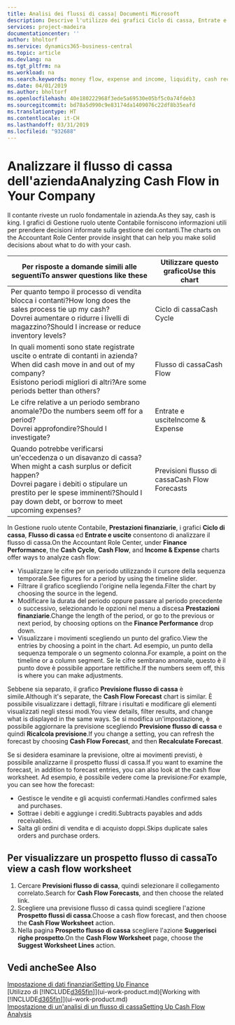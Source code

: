 ```yaml
---
title: Analisi dei flussi di cassa| Documenti Microsoft
description: Descrive l'utilizzo dei grafici Ciclo di cassa, Entrate e uscite, Flusso di cassa e Previsione flusso di cassa per analizzare i flussi di denaro passati e futuri in entrata e in uscita dalla società.
services: project-madeira
documentationcenter: ''
author: bholtorf
ms.service: dynamics365-business-central
ms.topic: article
ms.devlang: na
ms.tgt_pltfrm: na
ms.workload: na
ms.search.keywords: money flow, expense and income, liquidity, cash receipts minus cash payments, Cartera
ms.date: 04/01/2019
ms.author: bholtorf
ms.openlocfilehash: 40e180222968f3ede5a69530e05bf5c0a74fdeb3
ms.sourcegitcommit: bd78a5d990c9e83174da1409076c22df8b35eafd
ms.translationtype: HT
ms.contentlocale: it-CH
ms.lasthandoff: 03/31/2019
ms.locfileid: "932688"
---
```

# <a name="analyzing-cash-flow-in-your-company"></a><span data-ttu-id="a81e0-103">Analizzare il flusso di cassa dell'azienda</span><span class="sxs-lookup"><span data-stu-id="a81e0-103">Analyzing Cash Flow in Your Company</span></span>
<span data-ttu-id="a81e0-104">Il contante riveste un ruolo fondamentale in azienda.</span><span class="sxs-lookup"><span data-stu-id="a81e0-104">As they say, cash is king.</span></span> <span data-ttu-id="a81e0-105">I grafici di Gestione ruolo utente Contabile forniscono informazioni utili per prendere decisioni informate sulla gestione dei contanti.</span><span class="sxs-lookup"><span data-stu-id="a81e0-105">The charts on the Accountant Role Center provide insight that can help you make solid decisions about what to do with your cash.</span></span>  

| <span data-ttu-id="a81e0-106">Per risposte a domande simili alle seguenti</span><span class="sxs-lookup"><span data-stu-id="a81e0-106">To answer questions like these</span></span> | <span data-ttu-id="a81e0-107">Utilizzare questo grafico</span><span class="sxs-lookup"><span data-stu-id="a81e0-107">Use this chart</span></span> |
| --- | --- |
| <span data-ttu-id="a81e0-108">Per quanto tempo il processo di vendita blocca i contanti?</span><span class="sxs-lookup"><span data-stu-id="a81e0-108">How long does the sales process tie up my cash?</span></span></br> <span data-ttu-id="a81e0-109">Dovrei aumentare o ridurre i livelli di magazzino?</span><span class="sxs-lookup"><span data-stu-id="a81e0-109">Should I increase or reduce inventory levels?</span></span> |<span data-ttu-id="a81e0-110">Ciclo di cassa</span><span class="sxs-lookup"><span data-stu-id="a81e0-110">Cash Cycle</span></span> |
| <span data-ttu-id="a81e0-111">In quali momenti sono state registrate uscite o entrate di contanti in azienda?</span><span class="sxs-lookup"><span data-stu-id="a81e0-111">When did cash move in and out of my company?</span></span></br> <span data-ttu-id="a81e0-112">Esistono periodi migliori di altri?</span><span class="sxs-lookup"><span data-stu-id="a81e0-112">Are some periods better than others?</span></span> |<span data-ttu-id="a81e0-113">Flusso di cassa</span><span class="sxs-lookup"><span data-stu-id="a81e0-113">Cash Flow</span></span> |
| <span data-ttu-id="a81e0-114">Le cifre relative a un periodo sembrano anomale?</span><span class="sxs-lookup"><span data-stu-id="a81e0-114">Do the numbers seem off for a period?</span></span></br> <span data-ttu-id="a81e0-115">Dovrei approfondire?</span><span class="sxs-lookup"><span data-stu-id="a81e0-115">Should I investigate?</span></span> |<span data-ttu-id="a81e0-116">Entrate e uscite</span><span class="sxs-lookup"><span data-stu-id="a81e0-116">Income & Expense</span></span> |
| <span data-ttu-id="a81e0-117">Quando potrebbe verificarsi un'eccedenza o un disavanzo di cassa?</span><span class="sxs-lookup"><span data-stu-id="a81e0-117">When might a cash surplus or deficit happen?</span></span></br> <span data-ttu-id="a81e0-118">Dovrei pagare i debiti o stipulare un prestito per le spese imminenti?</span><span class="sxs-lookup"><span data-stu-id="a81e0-118">Should I pay down debt, or borrow to meet upcoming expenses?</span></span> |<span data-ttu-id="a81e0-119">Previsioni flusso di cassa</span><span class="sxs-lookup"><span data-stu-id="a81e0-119">Cash Flow Forecasts</span></span> |

<span data-ttu-id="a81e0-120">In Gestione ruolo utente Contabile, **Prestazioni finanziarie**, i grafici **Ciclo di cassa**, **Flusso di cassa** ed **Entrate e uscite** consentono di analizzare il flusso di cassa.</span><span class="sxs-lookup"><span data-stu-id="a81e0-120">On the Accountant Role Center, under **Finance Performance**, the **Cash Cycle**, **Cash Flow**, and **Income & Expense** charts offer ways to analyze cash flow:</span></span>  

* <span data-ttu-id="a81e0-121">Visualizzare le cifre per un periodo utilizzando il cursore della sequenza temporale.</span><span class="sxs-lookup"><span data-stu-id="a81e0-121">See figures for a period by using the timeline slider.</span></span>  
* <span data-ttu-id="a81e0-122">Filtrare il grafico scegliendo l'origine nella legenda.</span><span class="sxs-lookup"><span data-stu-id="a81e0-122">Filter the chart by choosing the source in the legend.</span></span>  
* <span data-ttu-id="a81e0-123">Modificare la durata del periodo oppure passare al periodo precedente o successivo, selezionando le opzioni nel menu a discesa **Prestazioni finanziarie**.</span><span class="sxs-lookup"><span data-stu-id="a81e0-123">Change the length of the period, or go to the previous or next period, by choosing options on the **Finance Performance** drop down.</span></span>  
* <span data-ttu-id="a81e0-124">Visualizzare i movimenti scegliendo un punto del grafico.</span><span class="sxs-lookup"><span data-stu-id="a81e0-124">View the entries by choosing a point in the chart.</span></span> <span data-ttu-id="a81e0-125">Ad esempio, un punto della sequenza temporale o un segmento colonna.</span><span class="sxs-lookup"><span data-stu-id="a81e0-125">For example, a point on the timeline or a column segment.</span></span> <span data-ttu-id="a81e0-126">Se le cifre sembrano anomale, questo è il punto dove è possibile apportare rettifiche.</span><span class="sxs-lookup"><span data-stu-id="a81e0-126">If the numbers seem off, this is where you can make adjustments.</span></span>  

<span data-ttu-id="a81e0-127">Sebbene sia separato, il grafico **Previsione flusso di cassa** è simile.</span><span class="sxs-lookup"><span data-stu-id="a81e0-127">Although it's separate, the **Cash Flow Forecast** chart is similar.</span></span> <span data-ttu-id="a81e0-128">È possibile visualizzare i dettagli, filtrare i risultati e modificare gli elementi visualizzati negli stessi modi.</span><span class="sxs-lookup"><span data-stu-id="a81e0-128">You view details, filter results, and change what is displayed in the same ways.</span></span> <span data-ttu-id="a81e0-129">Se si modifica un'impostazione, è possibile aggiornare la previsione scegliendo **Previsione flusso di cassa** e quindi **Ricalcola previsione**.</span><span class="sxs-lookup"><span data-stu-id="a81e0-129">If you change a setting, you can refresh the forecast by choosing **Cash Flow Forecast**, and then **Recalculate Forecast**.</span></span>

<span data-ttu-id="a81e0-130">Se si desidera esaminare la previsione, oltre ai movimenti previsti, è possibile analizzarne il prospetto flussi di cassa.</span><span class="sxs-lookup"><span data-stu-id="a81e0-130">If you want to examine the forecast, in addition to forecast entries, you can also look at the cash flow worksheet.</span></span> <span data-ttu-id="a81e0-131">Ad esempio, è possibile vedere come la previsione:</span><span class="sxs-lookup"><span data-stu-id="a81e0-131">For example, you can see how the forecast:</span></span>

* <span data-ttu-id="a81e0-132">Gestisce le vendite e gli acquisti confermati.</span><span class="sxs-lookup"><span data-stu-id="a81e0-132">Handles confirmed sales and purchases.</span></span>  
* <span data-ttu-id="a81e0-133">Sottrae i debiti e aggiunge i crediti.</span><span class="sxs-lookup"><span data-stu-id="a81e0-133">Subtracts payables and adds receivables.</span></span>  
* <span data-ttu-id="a81e0-134">Salta gli ordini di vendita e di acquisto doppi.</span><span class="sxs-lookup"><span data-stu-id="a81e0-134">Skips duplicate sales orders and purchase orders.</span></span>  

## <a name="to-view-a-cash-flow-worksheet"></a><span data-ttu-id="a81e0-135">Per visualizzare un prospetto flusso di cassa</span><span class="sxs-lookup"><span data-stu-id="a81e0-135">To view a cash flow worksheet</span></span>
1. <span data-ttu-id="a81e0-136">Cercare **Previsioni flusso di cassa**, quindi selezionare il collegamento correlato.</span><span class="sxs-lookup"><span data-stu-id="a81e0-136">Search for **Cash Flow Forecasts**, and then choose the related link.</span></span>  
2. <span data-ttu-id="a81e0-137">Scegliere una previsione flusso di cassa quindi scegliere l'azione **Prospetto flussi di cassa**.</span><span class="sxs-lookup"><span data-stu-id="a81e0-137">Choose a cash flow forecast, and then choose the **Cash Flow Worksheet** action.</span></span>  
3. <span data-ttu-id="a81e0-138">Nella pagina **Prospetto flusso di cassa** scegliere l'azione **Suggerisci righe prospetto**.</span><span class="sxs-lookup"><span data-stu-id="a81e0-138">On the **Cash Flow Worksheet** page, choose the **Suggest Worksheet Lines** action.</span></span>  

## <a name="see-also"></a><span data-ttu-id="a81e0-139">Vedi anche</span><span class="sxs-lookup"><span data-stu-id="a81e0-139">See Also</span></span>
[<span data-ttu-id="a81e0-140">Impostazione di dati finanziari</span><span class="sxs-lookup"><span data-stu-id="a81e0-140">Setting Up Finance</span></span>](finance-setup-finance.md)  
<span data-ttu-id="a81e0-141">[Utilizzo di [!INCLUDE[d365fin](includes/d365fin_md.md)]](ui-work-product.md)</span><span class="sxs-lookup"><span data-stu-id="a81e0-141">[Working with [!INCLUDE[d365fin](includes/d365fin_md.md)]](ui-work-product.md)</span></span>  
[<span data-ttu-id="a81e0-142">Impostazione di un'analisi di un flusso di cassa</span><span class="sxs-lookup"><span data-stu-id="a81e0-142">Setting Up Cash Flow Analysis</span></span>](finance-setup-cash-flow-analyses.md)  
